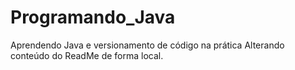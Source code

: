# Programando_Java
Aprendendo Java e versionamento de código na prática
Alterando conteúdo do ReadMe de forma local.